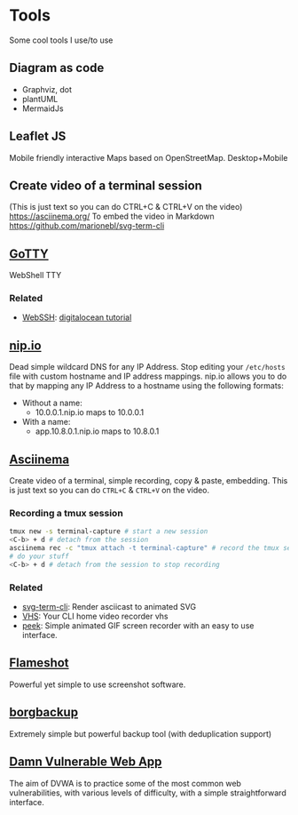 # Tools

Some cool tools I use/to use


## Diagram as code

- Graphviz, dot
- plantUML
- MermaidJs

## Leaflet JS

Mobile friendly interactive Maps based on OpenStreetMap. Desktop+Mobile

## Create video of a terminal session

(This is just text so you can do CTRL+C & CTRL+V on the video) https://asciinema.org/
To embed the video in Markdown https://github.com/marionebl/svg-term-cli



## [GoTTY](https://github.com/yudai/gotty)

WebShell TTY

### Related

- [WebSSH](https://github.com/huashengdun/webssh): [digitalocean tutorial](https://www.digitalocean.com/community/tutorials/how-to-connect-to-a-terminal-from-your-browser-using-python-webssh)


## [nip.io](https://nip.io/)

Dead simple wildcard DNS for any IP Address.
Stop editing your `/etc/hosts` file with custom hostname and IP address mappings.
nip.io allows you to do that by mapping any IP Address to a hostname using the following formats:

- Without a name:
  - 10.0.0.1.nip.io maps to 10.0.0.1
- With a name:
  - app.10.8.0.1.nip.io maps to 10.8.0.1

## [Asciinema](https://asciinema.org/)

Create video of a terminal, simple recording, copy & paste, embedding. This is just text so you can do `CTRL+C` & `CTRL+V` on the video.

### Recording a tmux session

```bash
tmux new -s terminal-capture # start a new session
<C-b> + d # detach from the session
asciinema rec -c "tmux attach -t terminal-capture" # record the tmux session
# do your stuff
<C-b> + d # detach from the session to stop recording
```

### Related

- [svg-term-cli](https://github.com/marionebl/svg-term-cli): Render asciicast to animated SVG
- [VHS](https://github.com/charmbracelet/vhs): Your CLI home video recorder vhs
- [peek](https://github.com/phw/peek): Simple animated GIF screen recorder with an easy to use interface.

## [Flameshot](https://github.com/flameshot-org/flameshot)

Powerful yet simple to use screenshot software.

## [borgbackup](https://doc.ubuntu-fr.org/borgbackup)

Extremely simple but powerful backup tool (with deduplication support)

## [Damn Vulnerable Web App](https://github.com/digininja/DVWA)

The aim of DVWA is to practice some of the most common web vulnerabilities, with various levels of difficulty, with a simple straightforward interface.
